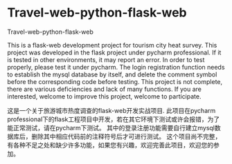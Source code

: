 # Travel-web-python-flask-web
Travel-web-python-flask-web

This is a flask-web development project for tourism city heat survey.
This project was developed in the flask project under pycharm professional. If it is tested in other environments, it may report an error. In order to test properly, please test it under pycharm.
The login registration function needs to establish the mysql database by itself, and delete the comment symbol before the corresponding code before testing. 
This project is not complete, there are various deficiencies and lack of many functions.
If you are interested, welcome to improve this project, welcome to participate.

这是一个关于旅游城市热度调查的flask-web开发实战项目.
此项目在pycharm professional下的flask工程项目中开发，若在其它环境下测试或许会报错，为了能正常测试，请在pycharm下测试。
其中的登录注册功能需要自行建立mysql数据库后，删除其中相应代码前的注释符号后才可进行测试。
这个项目尚不完整，有各种不足之处和缺少许多功能，如果您有兴趣，欢迎完善此项目，欢迎您的参加。
